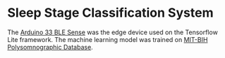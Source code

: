 # Sleep Stage Classification System

The [Arduino 33 BLE Sense](https://store-usa.arduino.cc/products/arduino-nano-33-ble-sense) was the edge device used on the Tensorflow Lite framework. The machine learning model was trained on [MIT-BIH Polysomnographic Database](https://www.physionet.org/content/slpdb/1.0.0/).
